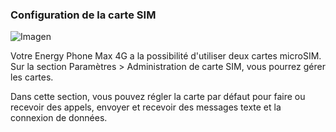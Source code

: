 ### Configuration de la carte SIM

![Imagen](http://static.energysistem.com/images/manuals/42499/56dd9e778a993.jpg)

Votre Energy Phone Max 4G a la possibilité d'utiliser deux cartes microSIM. Sur la section Paramètres > Administration de carte SIM, vous pourrez gérer les cartes.

Dans cette section, vous pouvez régler la carte par défaut pour faire ou recevoir des appels, envoyer et recevoir des messages texte et la connexion de données.

